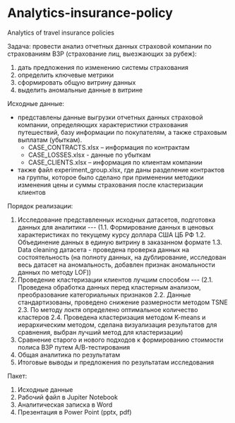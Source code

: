 # Analytics-insurance-policy
Analytics of travel insurance policies

Задача:
провести анализ отчетных данных страховой компании по страхованиям ВЗР (страхование лиц, выезжающих за рубеж):
1. дать предложения по изменению системы страхования
2. определить ключевые метрики
3. сформировать общую витрину данных 
4. выделить аномальные данные в витрине

Исходные данные:
- представлены данные выгрузки отчетных данных страховой компании, определяющих характеристики страхования путешествий, базу информации по покупателям, а также страховым выплатам (убыткам).
    - CASE_CONTRACTS.xlsx – информация по контрактам
    - CASE_LOSSES.xlsx  - данные по убыткам
    - CASE_CLIENTS.xlsx – информация по клиентам компании
- также файл experiment_group.xlsx, где даны разделение контрактов на группы, которое было сделано при применении методики изменения цены и суммы страхования после кластеризации клиентов

Порядок реализации:
1. Исследование представленных исходных датасетов, подготовка данных для аналитики ---
       (1.1. Формирование данных в  ценовых характеристиках по текущему курсу доллара США ЦБ РФ
       1.2. Объединение данных в единую витрину в заказанном формате
       1.3. Data cleaning  датасета  - проведена проверка данных на состоятельность (на полноту данных, на дублирование, исследован весь датасет на аномальность, добавлен признак аномальности данных по методу LOF))
2. Проведение кластеризации клиентов лучшим способом  ---
       (2.1. Проведена обработка данных перед кластерным анализом, преобразование категориальных признаков
       2.2. Данные стандартизованы, проведено снижение размерности методом TSNE
       2.3. По методу локтя определено оптимальное количество кластеров
       2.4. Проведена кластеризация методом K-means и иерархическим методом, сделана визуализация результатов для сравнения, выбран лучший метод для кластеризации)
3. Сравнение старого и нового подходов к формированию стоимости полиса ВЗР путем А/В-тестирования
4. Общая аналитика по результатам
5. Итоговые выводы и предложения по результатам исследования

Пакет:
1. Исходные данные
2. Рабочий файл в Jupiter Notebook
3. Аналитическая записка в Word
4. Презентация в Power Point (pptx, pdf)
